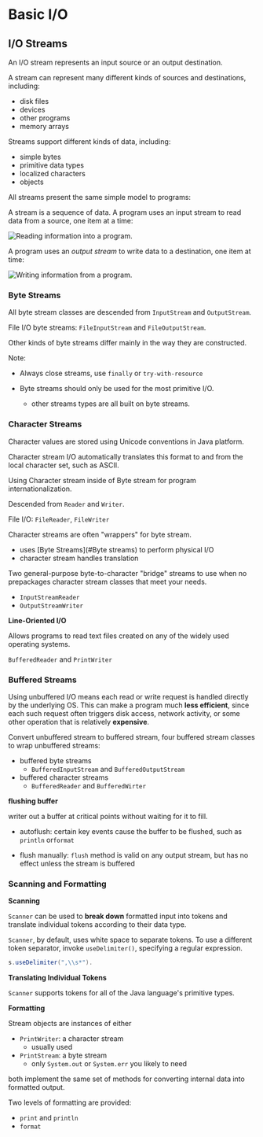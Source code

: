 # Basic I/O

## I/O Streams

An I/O stream represents an input source or an output destination. 

A stream can represent many different kinds of sources and destinations, including:

- disk files
- devices
- other programs
- memory arrays

Streams support different kinds of data, including:
- simple bytes
- primitive data types
- localized characters
- objects

All streams present the same simple model to programs: 

A stream is a sequence of data. A program uses an input stream to read data from a source, one item at a time:

![Reading information into a program.](https://docs.oracle.com/javase/tutorial/figures/essential/io-ins.gif)

A program uses an *output stream* to write data to a destination, one item at time:

![Writing information from a program.](https://docs.oracle.com/javase/tutorial/figures/essential/io-outs.gif)

### Byte Streams

All byte stream classes are descended from `InputStream` and `OutputStream`.

File I/O byte streams:  `FileInputStream` and `FileOutputStream`.

Other kinds of byte streams differ mainly in the way they are constructed.

Note:

- Always close streams, use `finally` or `try-with-resource`

- Byte streams should only be used for the most primitive I/O.

  - other streams types are all built on byte streams.

    

### Character Streams

Character values are stored using Unicode conventions in Java platform. 

Character stream I/O automatically translates this format to and from the local character set, such as ASCII. 

Using Character stream inside of Byte stream for program internationalization.

Descended from `Reader`  and `Writer`.

File I/O: `FileReader`, `FileWriter`

Character streams are often "wrappers" for byte stream.

- uses [Byte Streams](#Byte streams) to perform physical I/O
- character stream handles translation

Two general-purpose byte-to-character "bridge" streams to use when no prepackages character stream classes that meet your needs.

- `InputStreamReader`
-  `OutputStreamWriter`

**Line-Oriented I/O**

Allows programs to read text files created on any of the widely used operating systems.

`BufferedReader` and `PrintWriter`

### Buffered Streams

Using unbuffered I/O means each read or write request is handled directly by the underlying OS. This can make a program much **less efficient**, since each such request often triggers disk access, network activity, or some other operation that is relatively **expensive**.

Convert unbuffered stream to buffered stream, four buffered stream classes to wrap unbuffered streams:

- buffered byte streams
  - `BufferedInputStream` and `BufferedOutputStream`
- buffered character streams
  - `BufferedReader` and `BufferedWirter`

**flushing buffer**

writer out a buffer at critical points without waiting for it to fill.

- autoflush: certain key events cause the buffer to be flushed, such as `println` or`format`

- flush manually: `flush` method is valid on any output stream, but has no effect unless the stream is buffered

### Scanning and Formatting

**Scanning**

`Scanner` can be used to **break down** formatted input into tokens and translate individual tokens according to their data type.

`Scanner`, by default, uses white space to separate tokens. To use a different token separator, invoke `useDelimiter()`, specifying a regular expression.

```java
s.useDelimiter(",\\s*").
```

**Translating Individual Tokens**

`Scanner` supports tokens for all of the Java language's primitive types.

**Formatting**

Stream objects are instances of either 

- `PrintWriter`: a character stream
  - usually used
- `PrintStream`:  a byte stream
  - only `System.out` or `System.err` you likely to need

both implement the same set of methods for converting internal data into formatted output.

Two levels of formatting are provided:

- `print` and `println`
- `format`

